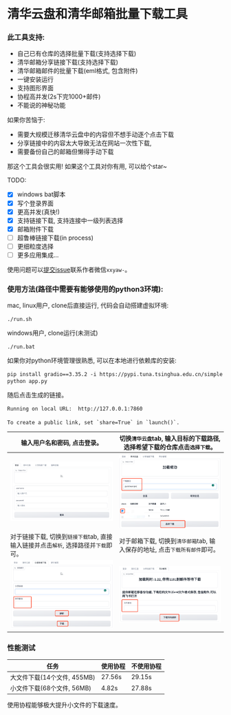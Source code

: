 # 清华云盘和清华邮箱批量下载工具

### 此工具支持:

- 自己已有仓库的选择批量下载(支持选择下载)
- 清华邮箱分享链接下载(支持选择下载)
- 清华邮箱邮件的批量下载(eml格式, 包含附件)
- 一键安装运行
- 支持图形界面
- 协程高并发(2s下完1000+邮件)
- 不能说的神秘功能

如果你苦恼于:
- 需要大规模迁移清华云盘中的内容但不想手动逐个点击下载 
- 分享链接中的内容太大导致无法在网站一次性下载, 
- 需要备份自己的邮箱但懒得手动下载

那这个工具会很实用! 如果这个工具对你有用, 可以给个star~



TODO:

- [x] windows bat脚本
- [x] 写个登录界面
- [x] 更高并发(真快!)
- [x] 支持链接下载, 支持连接中一级列表选择
- [x] 邮箱附件下载
- [ ] 超鲁棒链接下载(in process)
- [ ] 更细粒度选择
- [ ] 更多应用集成...

使用问题可以[提交issue](https://github.com/Xiang-cd/THU-downloader/issues)联系作者微信`xxyaw-`。



### 使用方法(路径中需要有能够使用的python3环境):

mac, linux用户, clone后直接运行, 代码会自动搭建虚拟环境:
```shell
./run.sh
```

windows用户, clone运行(未测试)
```
./run.bat
```

如果你对python环境管理很熟悉, 可以在本地进行依赖库的安装:

```
pip install gradio==3.35.2 -i https://pypi.tuna.tsinghua.edu.cn/simple
python app.py
```



随后点击生成的链接。

```shell
Running on local URL:  http://127.0.0.1:7860

To create a public link, set `share=True` in `launch()`.
```



| 输入用户名和密码, 点击登录。                                 | 切换`清华云盘`tab, 输入目标的下载路径, 选择希望下载的仓库点击`选择下载`。 |
| ------------------------------------------------------------ | ------------------------------------------------------------ |
| ![login](./assets/login.png)                                 | ![cloud](./assets/cloud.png)                                 |
| 对于链接下载, 切换到`链接下载`tab, 直接输入链接并点击`解析`, 选择路径并`下载`即可。 | 对于邮箱下载, 切换到`清华邮箱`tab, 输入保存的地址, 点击`下载所有邮件`即可。 |
| ![link_download](./assets/link_download.png)                 | ![mail](./assets/mail.png)                                   |




### 性能测试

|任务 | 使用协程 | 不使用协程 |
|-|- | - |
|大文件下载(14个文件, 455MB) | 27.56s |  29.15s |
|小文件下载(68个文件, 56MB) | 4.82s |  27.88s|

使用协程能够极大提升小文件的下载速度。